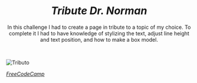 <h1 align="center"><i>Tribute Dr. Norman</i></h1>


<p align="center">In this challenge I had to create a page in tribute to a topic
of my choice. To complete it I had to have knowledge of stylizing the text,
adjust line height and text position, and how to make a box model.</p>
<br>

![Tributo](https://github.com/Kingtero17/Tribute-DrNorman/assets/110305288/8316f52b-7c24-49f5-98c0-5dda1dd638e1)

<a href="https://www.freecodecamp.org/"><i>FreeCodeCamp</i></a>
